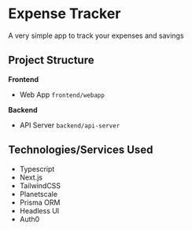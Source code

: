 # Expense Tracker

A very simple app to track your expenses and savings

## Project Structure

**Frontend**

- Web App `frontend/webapp`

**Backend**

- API Server `backend/api-server`

## Technologies/Services Used

- Typescript
- Next.js
- TailwindCSS
- Planetscale
- Prisma ORM
- Headless UI
- Auth0
